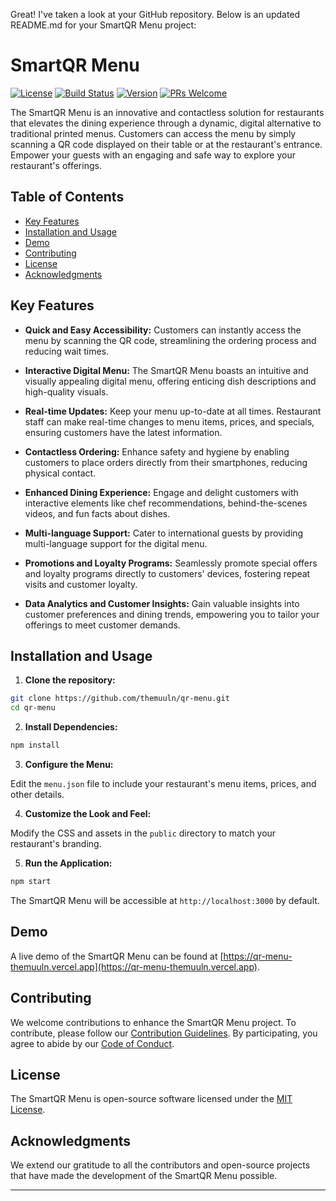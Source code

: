 Great! I've taken a look at your GitHub repository. Below is an updated README.md for your SmartQR Menu project:

# SmartQR Menu

[![License](https://img.shields.io/github/license/themuuln/qr-menu)](https://github.com/themuuln/qr-menu/blob/main/LICENSE)
[![Build Status](https://img.shields.io/travis/themuuln/qr-menu/main)](https://travis-ci.org/github/themuuln/qr-menu)
[![Version](https://img.shields.io/badge/version-v1.0-blue.svg)](https://github.com/themuuln/qr-menu/releases)
[![PRs Welcome](https://img.shields.io/badge/PRs-welcome-brightgreen.svg)](https://github.com/themuuln/qr-menu/pulls)

The SmartQR Menu is an innovative and contactless solution for restaurants that elevates the dining experience through a dynamic, digital alternative to traditional printed menus. Customers can access the menu by simply scanning a QR code displayed on their table or at the restaurant's entrance. Empower your guests with an engaging and safe way to explore your restaurant's offerings.

## Table of Contents

- [Key Features](#key-features)
- [Installation and Usage](#installation-and-usage)
- [Demo](#demo)
- [Contributing](#contributing)
- [License](#license)
- [Acknowledgments](#acknowledgments)

## Key Features

- **Quick and Easy Accessibility:** Customers can instantly access the menu by scanning the QR code, streamlining the ordering process and reducing wait times.

- **Interactive Digital Menu:** The SmartQR Menu boasts an intuitive and visually appealing digital menu, offering enticing dish descriptions and high-quality visuals.

- **Real-time Updates:** Keep your menu up-to-date at all times. Restaurant staff can make real-time changes to menu items, prices, and specials, ensuring customers have the latest information.

- **Contactless Ordering:** Enhance safety and hygiene by enabling customers to place orders directly from their smartphones, reducing physical contact.

- **Enhanced Dining Experience:** Engage and delight customers with interactive elements like chef recommendations, behind-the-scenes videos, and fun facts about dishes.

- **Multi-language Support:** Cater to international guests by providing multi-language support for the digital menu.

- **Promotions and Loyalty Programs:** Seamlessly promote special offers and loyalty programs directly to customers' devices, fostering repeat visits and customer loyalty.

- **Data Analytics and Customer Insights:** Gain valuable insights into customer preferences and dining trends, empowering you to tailor your offerings to meet customer demands.

## Installation and Usage

1. **Clone the repository:**

```bash
git clone https://github.com/themuuln/qr-menu.git
cd qr-menu
```

2. **Install Dependencies:**

```bash
npm install
```

3. **Configure the Menu:**

Edit the `menu.json` file to include your restaurant's menu items, prices, and other details.

4. **Customize the Look and Feel:**

Modify the CSS and assets in the `public` directory to match your restaurant's branding.

5. **Run the Application:**

```bash
npm start
```

The SmartQR Menu will be accessible at `http://localhost:3000` by default.

## Demo

A live demo of the SmartQR Menu can be found at [https://qr-menu-themuuln.vercel.app](https://qr-menu-themuuln.vercel.app).

## Contributing

We welcome contributions to enhance the SmartQR Menu project. To contribute, please follow our [Contribution Guidelines](CONTRIBUTING.md). By participating, you agree to abide by our [Code of Conduct](CODE_OF_CONDUCT.md).

## License

The SmartQR Menu is open-source software licensed under the [MIT License](LICENSE).

## Acknowledgments

We extend our gratitude to all the contributors and open-source projects that have made the development of the SmartQR Menu possible.

---
